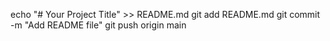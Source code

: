 echo "# Your Project Title" >> README.md
git add README.md
git commit -m "Add README file"
git push origin main

